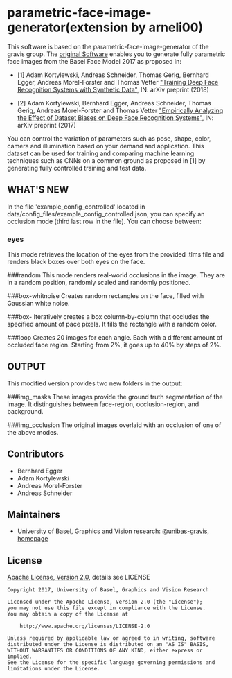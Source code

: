parametric-face-image-generator(extension by arneli00)
==========================================================

This software is based on the parametric-face-image-generator of the gravis group. The [original Software](https://github.com/unibas-gravis/parametric-face-image-generator) enables you to generate fully parametric face images from the Basel Face Model 2017 as proposed in:

- [1] Adam Kortylewski, Andreas Schneider, Thomas Gerig, Bernhard Egger, Andreas Morel-Forster and Thomas Vetter 
["Training Deep Face Recognition Systems with Synthetic Data"](https://arxiv.org/abs/1802.05891), 
IN: arXiv preprint (2018)


- [2] Adam Kortylewski, Bernhard Egger, Andreas Schneider, Thomas Gerig, Andreas Morel-Forster and Thomas Vetter 
["Empirically Analyzing the Effect of Dataset Biases on Deep Face Recognition Systems"](https://arxiv.org/abs/1712.01619), 
IN: arXiv preprint (2017)

You can control the variation of parameters such as pose, shape, color, camera and illumination based on your demand and application.
This dataset can be used for training and comparing machine learning techniques such as CNNs on a common ground as proposed in [1] by generating fully controlled training and test data.

WHAT'S NEW
----------
In the file 'example_config_controlled' located in data/config_files/example_config_controlled.json, you can specify an occlusion mode (third last row in the file). You can choose between:

### eyes
This mode retrieves the location of the eyes from the provided .tlms file and renders black boxes over both eyes on the face.

###random
This mode renders real-world occlusions in the image. They are in a random position, randomly scaled and randomly positioned.

###box-whitnoise
Creates random rectangles on the face, filled with Gaussian white noise.

###box-<Percentage>
Iteratively creates a box column-by-column that occludes the specified amount of pace pixels. It fills the rectangle with a random color.

###loop
Creates 20 images for each angle. Each with a different amount of occluded face region. Starting from 2%, it goes up to 40% by steps of 2%.

OUTPUT
------
This modified version provides two new folders in the output:

###img_masks
These images provide the ground truth segmentation of the image. It distinguishes between face-region, occlusion-region, and background.

###img_occlusion
The original images overlaid with an occlusion of one of the above modes.


Contributors
------------

- Bernhard Egger
- Adam Kortylewski
- Andreas Morel-Forster
- Andreas Schneider

Maintainers
-----------

- University of Basel, Graphics and Vision research: [@unibas-gravis](https://github.com/unibas-gravis), [homepage](http://gravis.cs.unibas.ch)


License
-------

[Apache License, Version 2.0](https://www.apache.org/licenses/LICENSE-2.0), details see LICENSE

    Copyright 2017, University of Basel, Graphics and Vision Research

    Licensed under the Apache License, Version 2.0 (the "License");
    you may not use this file except in compliance with the License.
    You may obtain a copy of the License at

        http://www.apache.org/licenses/LICENSE-2.0

    Unless required by applicable law or agreed to in writing, software
    distributed under the License is distributed on an "AS IS" BASIS,
    WITHOUT WARRANTIES OR CONDITIONS OF ANY KIND, either express or implied.
    See the License for the specific language governing permissions and
    limitations under the License.

